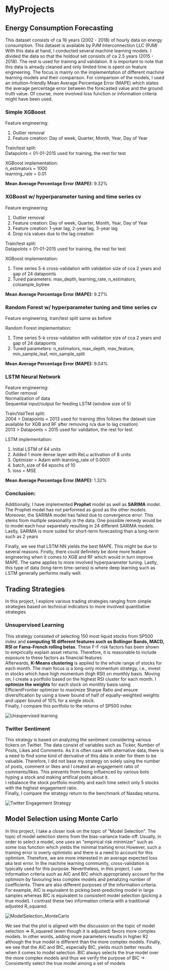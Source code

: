 # MyProjects

## Energy Consumption Forecasting
This dataset consists of ca 16 years (2002 - 2018) of hourly data on energy consumption. This dataset is available by PJM Interconnection LLC (PJM)   
With this data at hand, I conducted several machine learning models. I divided the data so that the holdout set consists of ca 2.5 years (2015 - 2018). The rest is used for training and validation. 
It is important to note that this data is already cleaned and only limited time is spent on feature engineering. The focus is mainly on the implementation of different machine learning models and their comparison. 
For comparison of the models, I used an intuition-friendly Mean Average Percentage Error (MAPE) which states the average percentage error between the forecasted value and the ground truth value. Of course, more involved loss function or information criteria might have been used. 

### Simple XGBoost
Feature engineering:  
1) Outlier removal  
2) Feature creation: Day of week, Quarter, Month, Year, Day of Year

Train/test split:  
Datapoints < 01-01-2015 used for training, the rest for test

XGBoost implementation:  
n_estimators = 1000  
learning_rate = 0.01  

**Mean Average Percentage Error (MAPE):** 9.32% 

### XGBoost w/ hyperparameter tuning and time series cv
Feature engineering:  
1) Outlier removal  
2) Feature creation: Day of week, Quarter, Month, Year, Day of Year
3) Feature creation: 1-year lag, 2-year lag, 3-year lag
4) Drop n/a values due to the lag creation

Train/test split:  
Datapoints < 01-01-2015 used for training, the rest for test

XGBoost implementation:
1) Time series 5-k cross-validation with validation size of cca 2 years and gap of 24 datapoints
2) Tuned parameters: max_depth, learning_rate, n_estimators, colsample_bytree

**Mean Average Percentage Error (MAPE):** 9.27% 

### Random Forest w/ hyperparameter tuning and time series cv
Feature engineering, train/test split same as before

Random Forest implementation:
1) Time series 5-k cross-validation with validation size of cca 2 years and gap of 24 datapoints
2) Tuned parameters: n_estimators, max_depth, max_feature, min_sample_leaf, min_sample_split
   
**Mean Average Percentage Error (MAPE):** 9.04% 

### LSTM Neural Network 
Feature engineering:  
Outlier removal  
Normalization of data  
Sequential input/output for feeding LSTM (window size of 5)  

Train/Val/Test split:  
2004 > Datapoints < 2013 used for training (this follows the dataset size available for XGB and RF after removing n/a due to lag creation)  
2013 > Datapoints < 2015 used for validation, the rest for test  

LSTM implementation:  
1) Initial LSTM of 64 units  
2) Added 1 more dense layer with ReLu activation of 8 units  
3) Optimizer = Adam with learning_rate of 0.0001  
4) batch_size of 64 epochs of 10
5) loss = MSE

**Mean Average Percentage Error (MAPE):** 1.32%

### Conclusion:
Additionally, I have implemented **Prophet** model as well as **SARIMA** model. The Prophet model has not performed as good as the other models. Moreover, the SARIMA model has failed due to convergence error. This stems from mutliple seasonality in the data. One possible remedy would be to model each hour separetely resulting in 24 different SARIMA models. Lastly, SARIMA is more suited for short-term forecasting than a long-term such as 2 years

Finally, we see that LSTM NN yields the best MAPE. This might be due to several reasons. Firstly, there could definitely be done more feature engineering when it comes to XGB and RF which would in turn improve MAPE. The same applies to more involved hyperparameter tuning. Lastly, this type of data (long-term time-series) is where deep learning such as LSTM generally performs really well.  

## Trading Strategies
In this project, I explore various trading strategies ranging from simple strategies based on technical indicators to more involved quantitative strategies 
### Unsupervised Learning
This strategy consisted of selecting 150 most liquid stocks from SP500 index and **computing 18 different features such as Bollinger Bands, MACD, RSI or Fama-French rolling betas**. These F-F risk factors has been shown to empirically explain asset returns. Therefore, it is reasonable to include exposure to these factors as financial features   
Afterwards, **K-Means clustering** is applied to the whole range of stocks for each month. The main focus is a long-only momentum strategy, i.e., invest in stocks which have high momentum (high RSI) on monthly basis.
Moving on, I create a portfolio based on the highest RSI cluster for each month.
I **optimize the weights** for each stock on monthly basis using EfficientFrontier optimizer to maximize Sharpe Ratio and ensure diversification by using a lower bound of half of equally-weighted weights and upper bound of 10% for a single stock.   
Finally, I compare this portfolio to the returns of SP500 index   

![Unsupervised learning](https://github.com/PavelJelen/MyProjects/assets/151863506/3327b318-835c-46f5-a7e4-8893e6c00d51)

### Twitter Sentiment
This strategy is based on analyzing the sentiment considering various tickers on Twitter. The data consist of variables such as Ticker, Number of Posts, Likes and Comments. As it is often case with alternative data, there is a need to find some kind of derivative of this data in order for them to be valuable. Therefore, I did not base my strategy on solely using the number of posts, comment or likes and I created an engagement ratio of comments/likes. This prevents from being influenced by various bots hyping a stock and making artifical posts about it.   
I rebalance the stock portfolio monthly and each time select only 5 stocks with the highest engagement ratio.   
Finally, I compare the strategy return to the benchmark of Nasdaq returns.   

![Twitter Engagement Strategy](https://github.com/PavelJelen/MyProjects/assets/151863506/7fd33c37-1d48-460a-a356-4f092b06dfcb)


## Model Selection using Monte Carlo 
In this project, I take a closer look on the topic of "Model Selection". The topic of model selection stems from the bias-variance trade-off. Usually, in order to select a model, one uses an "empirical risk minimizer" such as some loss function which yields the minimal training error.However, such a training error is overly optimistic and there is a need to account for this optimism. Therefore, we are more interested in an average expected loss aka test error. In the machine learning community, cross-validation is typically used for this purpose. Nevertheless, in this project, I use information criteria such as AIC and BIC which appropriately account for the optimism by favouring less complex models and penalizing number of coefficients. There are also different purposes of the information criteria. For example, AIC is equivalent to picking best-predicting model in large samples whereas BIC is equivalent to consistent model selection (picking a true model). 
I contrast these two information criteria with a traditional adjusted R_squared.

![ModelSelection_MonteCarlo](https://github.com/PavelJelen/MyProjects/assets/151863506/448cbeab-874b-40f4-bdbb-5f5882c6974d)


We see that the plot is aligned with the discussion on the topic of model selection => R_squared (even though it is adjusted) favors 
more complex models. In other words, adding more parameters results in higher R2 although the true model is different than the more complex models. 
Finally, we see that the AIC and BIC, especially BIC, yields much better results when it comes to model selection. BIC always selects the true model over the more complex models and thus we verify the purpose of BIC -> Consistently select the true model among a set of models
